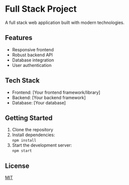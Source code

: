 # Full Stack Project

A full stack web application built with modern technologies.

## Features

- Responsive frontend
- Robust backend API
- Database integration
- User authentication

## Tech Stack

- Frontend: [Your frontend framework/library]
- Backend: [Your backend framework]
- Database: [Your database]

## Getting Started

1. Clone the repository
2. Install dependencies:  
    `npm install`
3. Start the development server:  
    `npm start`

## License

[MIT](LICENSE)
